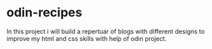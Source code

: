 # odin-recipes
In this project i will build a repertuar of blogs with different designs to improve my html and css skills with help of odin project.


